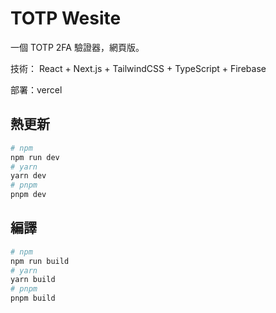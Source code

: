 # TOTP Wesite
一個 TOTP 2FA 驗證器，網頁版。

技術： React + Next.js + TailwindCSS + TypeScript + Firebase

部署：vercel

## 熱更新
```bash
# npm
npm run dev
# yarn
yarn dev
# pnpm
pnpm dev
```

## 編譯
```bash
# npm
npm run build
# yarn
yarn build
# pnpm
pnpm build
```